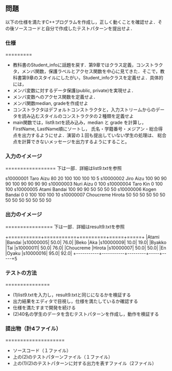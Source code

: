 ## 問題
以下の仕様を満たすC++プログラムを作成し，正しく動くことを確認せよ．その後ソースコードと自分で作成したテストパターンを提出せよ．

### 仕様
=========
* 教科書のStudent_infoに話題を戻す．第9章ではクラス定義，コンストラクタ，メンバ関数，保護ラベルとアクセス関数を中心に見てきた．そこで，教科書第9章のスタイルにしたがい，Student_infoクラスを定義せよ．具体的には，
* メンバ変数に対するデータ保護(public, private)を実現せよ．
* メンバ変数へのアクセス関数を定義せよ．
* メンバ関数median, gradeを作成せよ
* コンストラクタはデフォルトコンストラクタと，入力ストリームからのデータを読み込むスタイルのコンストラクタの２種類を定義せよ
* main関数では，list9.txtを読み込み，median と grade を計算し，FirstName, LastName順にソートし， 氏名・学籍番号・メジアン・総合得点を出力するようにせよ．演習の１回も提出していない学生の処理は、 総合点を計算できないメッセージを出力するようにすること。

### 入力のイメージ
=================
下は一部．詳細はlist9.txtを参照

s10000001   Taro Aizu 80 20 100 100 100 10 5
s10000002   Jiro Aizu 100 90 90 90 100 90 90 90 90
s10000003   Nuri Aizu 0 100
s10000004   Taro Kin 0 100 100
s10000005   Atami Bandai 100 90 90 50 50 50 50
s10000006   Kogen Bandai 0 0 100 100 100 10
s10000007   Choucreme Hirota 50 50 50 50 50 50 50 50 50 50 50 50 50

### 出力のイメージ
================
下は一部．詳細はresult9.txtを参照

+===========+===========+=========+=====+=====+
|Atami      |Bandai     |s10000005| 50.0| 76.0|
|Beko       |Aka        |s10000009| 10.0| 19.0|
|Byakko     |Tai        |s10000011| 50.0| 76.0|
|Choucreme  |Hirota     |s10000007| 50.0| 50.0|
|En         |Oyaku      |s10000016| 95.0| 92.0|
+-----------+-----------+---------+-----+-----+5

### テストの方法
===============
* (1)list9.txtを入力し，result9.txtと同じになるかを検証する
* 出力結果をエディタで目視し，仕様を満たしているか確認する
* 仕様を満たすまで開発を続ける
* (2)40名の学生のデータを含むテストパターンを作成し，動作を検証する
### 提出物（計4ファイル）
====================
* ソースコード（１ファイル）
* 上の(2)のテストパターンファイル（１ファイル）
* 上の(1)(2)のテストパターンに対する出力を表すファイル（2ファイル）